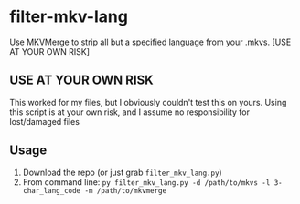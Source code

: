 # filter-mkv-lang
Use MKVMerge to strip all but a specified language from your .mkvs. [USE AT YOUR OWN RISK]

## USE AT YOUR OWN RISK
This worked for my files, but I obviously couldn't test this on yours. Using this script is at your own risk, and I assume no responsibility for lost/damaged files

## Usage
1. Download the repo (or just grab `filter_mkv_lang.py`)
2. From command line: `py filter_mkv_lang.py -d /path/to/mkvs -l 3-char_lang_code -m /path/to/mkvmerge`
